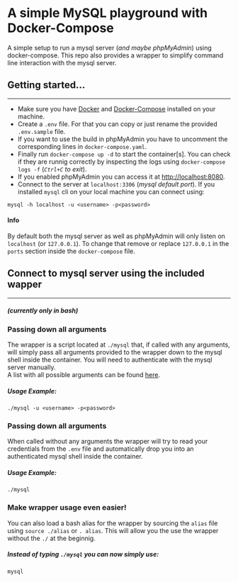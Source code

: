 # A simple MySQL playground with Docker-Compose

A simple setup to run a mysql server (_and maybe phpMyAdmin_) using docker-compose. This repo also provides a wrapper to simplify command line interaction with the mysql server.

## Getting started...
------------------
* Make sure you have [Docker](https://docs.docker.com/get-docker/) and [Docker-Compose](https://docs.docker.com/compose/install/) installed on your machine.
* Create a `.env` file. For that you can copy or just rename the provided `.env.sample` file.
* If you want to use the build in phpMyAdmin you have to uncomment the corresponding lines in `docker-compose.yaml`.
* Finally run `docker-compose up -d` to start the container[s]. You can check if they are runnig correctly by inspecting the logs using `docker-compose logs -f` (_`Ctrl+C` to exit_).
* If you enabled phpMyAdmin you can access it at [http://localhost:8080](http://localhost:8080/).
* Connect to the server at `localhost:3306` (_mysql default port_). If you installed `mysql` cli on your local machine you can connect using:
```
mysql -h localhost -u <username> -p<password>
```
#### Info
By default both the mysql server as well as phpMyAdmin will only listen on `localhost` (or `127.0.0.1`). To change that remove or replace `127.0.0.1` in the `ports` section inside the `docker-compose` file.

## Connect to mysql server using the included wapper
----------------------------
##### (currently only in bash)
### Passing down all arguments
The wrapper is a script located at `./mysql` that, if called with any arguments, will simply pass all arguments provided to the wrapper down to the mysql shell inside the container. You will need to authenticate with the mysql server manually.
\
A list with all possible arguments can be found [here](https://dev.mysql.com/doc/refman/5.7/en/mysql-command-options.html).

##### Usage Example:
```
./mysql -u <username> -p<password>
```


### Passing down all arguments
When called without any arguments the wrapper will try to read your credentials from the `.env` file and automatically drop you into an authenticated mysql shell inside the container.

##### Usage Example:
```
./mysql
```


### Make wrapper usage even easier!
You can also load a bash alias for the wrapper by sourcing the `alias` file using `source ./alias` or `. alias`. This will allow you the use the wrapper without the `./` at the beginnig.

##### Instead of typing `./mysql` you can now simply use:
```
mysql
```